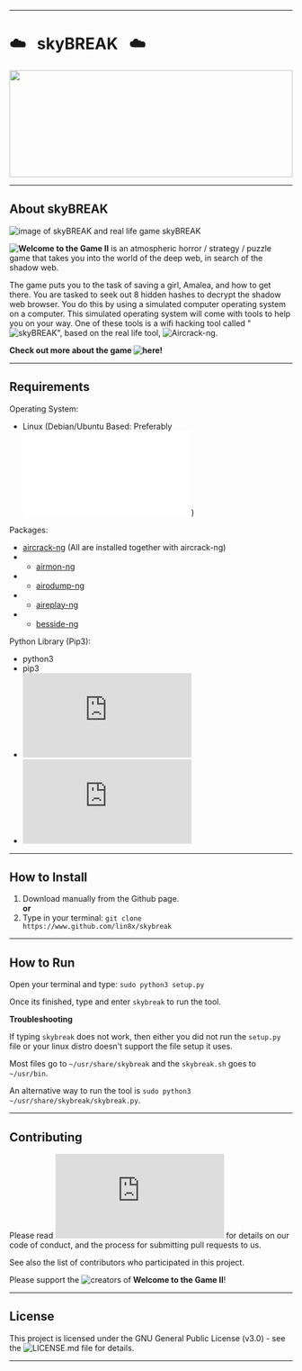 ------------------------------------------------------------------------

# :cloud: &nbsp; skyBREAK &nbsp; :cloud:
<img src="https://steamuserimages-a.akamaihd.net/ugc/941708627458956135/42128EC5889AF5B6132F75AC33DF2991C55A8DCB/" width="100%" height="190">

------------------------------------------------------------------------

## About skyBREAK

![image of skyBREAK and real life game skyBREAK](http://i66.tinypic.com/2im81gn.jpg)

**![Welcome to the Game II](https://store.steampowered.com/app/720250/Welcome_to_the_Game_II/)** is an atmospheric horror / strategy / puzzle game that takes you into the world of the deep web, in search of the shadow web. 

The game puts you to the task of saving a girl, Amalea, and how to get there. You are tasked to seek out 8 hidden hashes to decrypt the shadow web browser. You do this by using a simulated computer operating system on a computer. This simulated operating system will come with tools to help you on your way. One of these tools is a wifi hacking tool called "![skyBREAK](https://welcometothegame.fandom.com/wiki/SkyBREAK)", based on the real life tool, ![Aircrack-ng](https://www.aircrack-ng.org/).

**Check out more about the game ![here](https://store.steampowered.com/app/720250/Welcome_to_the_Game_II/)!**

------------------------------------------------------------------------

## Requirements

Operating System:
* Linux (Debian/Ubuntu Based: Preferably ![Kali Linux](www.kali.org))

Packages:
* [aircrack-ng](https://www.aircrack-ng.org/doku.php?id=downloads) (All are installed together with aircrack-ng)
* - [airmon-ng](https://www.aircrack-ng.org/doku.php?id=airmon-ng)
* - [airodump-ng](https://www.aircrack-ng.org/doku.php?id=airodump-ng)
* - [aireplay-ng](https://www.aircrack-ng.org/doku.php?id=aireplay-ng)
* - [besside-ng](https://www.aircrack-ng.org/doku.php?id=besside-ng)

Python Library (Pip3):
* python3
* pip3
* ![os](https://docs.python.org/3/library/os.html)
* ![time](https://docs.python.org/3/library/time.html)

------------------------------------------------------------------------

## How to Install

1. Download manually from the Github page.
<br> **or**
2. Type in your terminal:
`git clone https://www.github.com/lin8x/skybreak`

------------------------------------------------------------------------

## How to Run

Open your terminal and type:
`sudo python3 setup.py`

Once its finished, type and enter `skybreak` to run the tool.

**Troubleshooting**

If typing `skybreak` does not work, then either you did not run the `setup.py` file or your linux distro doesn't support the file setup it uses.

Most files go to `~/usr/share/skybreak` and the `skybreak.sh` goes to `~/usr/bin`.

An alternative way to run the tool is `sudo python3 ~/usr/share/skybreak/skybreak.py`.

------------------------------------------------------------------------

## Contributing

Please read ![CONTRIBUTING.md](https://github.com/Lin8x/skyBREAK/blob/master/CONTRIBUTING.md) for details on our code of conduct, and the process for submitting pull requests to us.

See also the list of contributors who participated in this project.

Please support the ![creators](http://www.reflectstudios.com/) of **Welcome to the Game II**!

------------------------------------------------------------------------

## License

This project is licensed under the GNU General Public License (v3.0) - see the ![LICENSE.md](https://github.com/Lin8x/skyBREAK/blob/master/LICENSE) file for details.

------------------------------------------------------------------------
